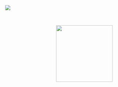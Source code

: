
<img src="https://i.imgur.com/d9CIvn5.png"  align="center">
<br>
<p align="center">
<a href="https://github.com/ErdemIpek">
 <br><br>
  <img height="180em" src="https://github-readme-stats-eight-theta.vercel.app/api/top-langs/?username=ErdemIpek&layout=compact&langs_count=8&theme=algolia "/>
</a>
</p>
